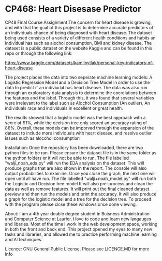 # CP468: Heart Disesase Predictor
CP48 Final Course Assignment
The concern for heart disease is growing, and with that the goal of this project is to determine accurate predictors of an individuals chance of being diagnosed with heart disease.
The dataset being used consists of a variety of different health conditions and habits an individual has such as alochol consumption, BMI and kidney disease.
The dataset is a public dataset on the website Kaggle and can be found in this repo or through the following link: 

https://www.kaggle.com/datasets/kamilpytlak/personal-key-indicators-of-heart-disease

The project places the data into two seperate machine learning models: A Logistic Regression Model and a Decision Tree Model in order to use the data to predict if an indiviudal has heart disease.
The data was also run through an exploratory data analysis to determine the coorelations between the features and the label. Through this, it was found that several variables
were irrelevant to the label such as Alochol Consumption (An outlier), An individuals race and individuals in excellent or great health.

The results showed that a logistic model was the best approach with a score of 91%, while the decision tree only scored an accuracy rating of 86%. Overall, these models can be imporved
through the expansion of the dataset to include more individuals with heart disease, and resolve outlier issues such as alocohol consumption 

Installation:
Once the repository has been downloaded, there are two python files to be run. Please ensure the dataset file is in the same folder as the python folders or it will not be able to
run. The file labelled "walji_noah_eda.py" will run the EDA analysis on the dataset. This will produce graphs that are also shown in the report. The console will also output probabilities 
to examine. Once you close the graph, the next one will open until all have run. The file labelled "walji+noah_model.py" will run both the Logistic and Decision tree model
It will also pre-process and clean the data as well as remove features. It will print out the final cleaned dataset preview and then run the models and print the accuracy.
It will also produce a graph for the logistic model and a tree for the decision tree. To proceed with the program please close these windows once done viewing.

About:
I am a 4th year double degree student in Buisness Administration and Computer Science at Laurier. I love to code and learn new langauges and libaries. Most of the time I work in the web development space,
working in both the front and back end. This project opened my eyes to many new tasks and libraries,
and allowed me to practice performing machine learning and AI techniques.

Licence:
GNU General Public License. Please see LICENCE.MD for more info

